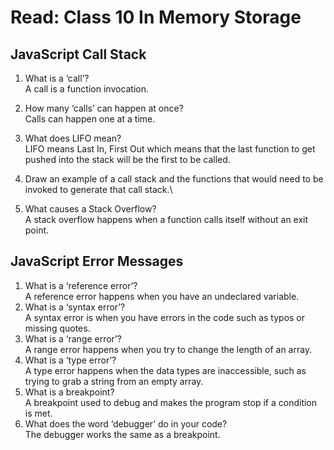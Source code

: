 # Read: Class 10 In Memory Storage
## JavaScript Call Stack
1. What is a ‘call’?\
A call is a function invocation.
2. How many ‘calls’ can happen at once?\
Calls can happen one at a time.
3. What does LIFO mean?\
LIFO means Last In, First Out which means that the last function to get pushed into the stack will be the first to be called.
4. Draw an example of a call stack and the functions that would need to be invoked to generate that call stack.\

5. What causes a Stack Overflow?\
A stack overflow happens when a function calls itself without an exit point.

## JavaScript Error Messages
1. What is a ‘reference error’?\
A reference error happens when you have an undeclared variable.
2. What is a ‘syntax error’?\
A syntax error is when you have errors in the code such as typos or missing quotes.
3. What is a ‘range error’?\
A range error happens when you try to change the length of an array.
4. What is a ‘type error’?\
A type error happens when the data types are inaccessible, such as trying to grab a string from an empty array.
5. What is a breakpoint?\
A breakpoint used to debug and makes the program stop if a condition is met.
6. What does the word ‘debugger’ do in your code?\
The debugger works the same as a breakpoint.